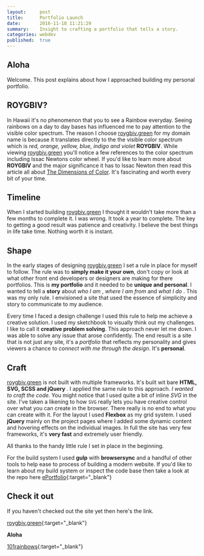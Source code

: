 ```yaml
---
layout:     post
title:      Portfolio Launch
date:       2016-11-10 11:21:29
summary:    Insight to crafting a portfolio that tells a story.
categories: webdev
published:  true
---
```


## Aloha
Welcome. This post explains about how I approached building my personal portfolio.

## ROYGBIV?  
In Hawaii it's no phenomenon that you to see a Rainbow everyday. Seeing rainbows on a day to day bases has influenced me to pay attention to the visible color spectrum. The reason I choose [roygbiv.green](https//www.roygbiv.green) for my domain name is because it translates directly to the the visible color spectrum which is *red, orange, yellow, blue, indigo and  violet* **ROYGBIV**. While viewing [roygbiv.green](https//www.roygbiv.green) you'll notice a few references to the color spectrum including Issac Newtons color wheel. If you'd like to learn more about  **ROYGBIV** and the major significance it has to Issac Newton then read this article all about [The Dimensions of Color](https://www.huevaluechroma.com/071.php). It's fascinating and worth every bit of your time.

## Timeline

When I started building [roygbiv.green](https//www.roygbiv.green) I thought it wouldn't take more than a few months to complete it. I was wrong. It took a year to complete. The key to getting a good result was patience and creativity. I believe the best things in life take time. Nothing worth it is instant.

## Shape

In the early stages of designing [roygbiv.green](https//www.roygbiv.green) I set a rule in place for myself to follow. The rule was to **simply make it your own**, don't copy or look at what other front end developers or designers are making for there portfolios. This is **my portfolio** and it needed to be **unique and personal**.  I wanted to tell a  **story** about *who I am* , *where I am from* and *what I do* . This was my only rule.  I envisioned a site that used the essence of simplicity and story to communicate to my audience.

Every time I faced a design challenge I used this rule to help me achieve a creative solution. I used my sketchbook to visually think out my challenges. I like to call it **creative problem solving**. This approach never let me down. I was able to solve any issue that arose confidently. The end result is a site that is not just any site, it's a *portfolio* that reflects my personality and gives viewers a chance to *connect with me through the design*. It's **personal**.

## Craft
[roygbiv.green](https//www.roygbiv.green) is not built with multiple frameworks. It's built wit bare **HTML, SVG, SCSS and jQuery** . I applied the same rule to this approach. *I wanted to craft the code.* You might notice that I used quite a bit of inline *SVG* in the site. I've taken a likening to how `SVG` really lets you have creative control over what you can create in the browser. There really is no end to what you can create with it. For the layout I used **Flexbox** as my grid system.
I used **jQuery** mainly on the project pages where I added some dynamic content and hovering effects on the individual images. In full the site has very few frameworks, it's **very fast** and extremely user friendly.

All thanks to the handy little rule I set in place in the beginning.

For the build system I used **gulp** with **browsersync** and a handful of other tools to help ease to process of building a modern website. If you'd like to learn about my build system or inspect the code base then take a look at the repo here [ePortfolio](https://github.com/kapena/e-portfolio){:target="_blank"}

## Check it out
If you haven't checked out the site yet then here's the link.

[roygbiv.green](https//www.roygbiv.green){:target="_blank"}

**Aloha**

[101rainbows](https://www.youtube.com/watch?v=hJi3NOyYcUM){:target="_blank"}
